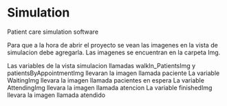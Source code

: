 # Simulation
Patient care simulation software

Para que a la hora de abrir el proyecto se vean las imagenes en la vista de simulacion debe agregarla. 
Las imagenes se encuentran en la carpeta Img.

Las variables de la vista simulacion llamadas walkIn_PatientsImg y patientsByAppointmentImg llevaran la imagen llamada paciente
La variable WaitingImg llevara la imagen llamada pacientes en espera
La variable AttendingImg llevara la imagen llamada atencion
La variable finishedImg llevara la imagen llamada atendido